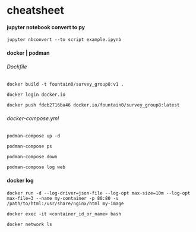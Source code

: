 # cheatsheet
#### jupyter notebook convert to py
```
jupyter nbconvert --to script example.ipynb
```

#### docker | podman
###### Dockfile
```
docker build -t fountain0/survey_group8:v1 .
```
```
docker login docker.io
```
```
docker push fdeb2716ba46 docker.io/fountain0/survey_group8:latest
```
###### docker-compose.yml
```
podman-compose up -d
```
```
podman-compose ps
```
```
podman-compose down
```
```
podman-compose log web
```

#### docker log
```
docker run -d --log-driver=json-file --log-opt max-size=10m --log-opt max-file=3 --name my-container -p 80:80 -v /path/to/html:/usr/share/nginx/html my-image
```
```
docker exec -it <container_id_or_name> bash
```
```
docker network ls
```
